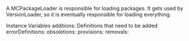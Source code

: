 A MCPackageLoader is responsible for loading packages.  It gets used by VersionLoader, so it is eventually responsible for loading everything.

Instance Variables
	additions:		<Definitions>  Definitions that need to be added
	errorDefinitions:		<Object>
	obsoletions:		<Object>
	provisions:		<Object>
	removals:		<Object>
	requirements:		<Object>
	unloadableDefinitions:		<Object>
	methodAdditions  <MethodAdditions> MethodDefinitions corresponding to the Definitions in "additions" that have been added so far.

additions
	- xxxxx

errorDefinitions
	- xxxxx

obsoletions
	- xxxxx

provisions
	- xxxxx

removals
	- xxxxx

requirements
	- xxxxx

unloadableDefinitions
	- xxxxx
